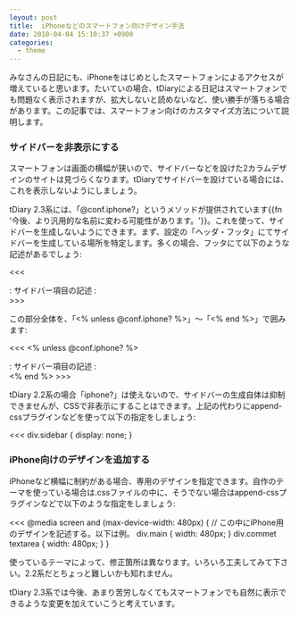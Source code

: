 ```yaml
---
leyout: post
title:  iPhoneなどのスマートフォン向けデザイン手法
date: 2010-04-04 15:10:37 +0900
categories:
  - theme
---
```

みなさんの日記にも、iPhoneをはじめとしたスマートフォンによるアクセスが増えていると思います。たいていの場合、tDiaryによる日記はスマートフォンでも問題なく表示されますが、拡大しないと読めないなど、使い勝手が落ちる場合があります。この記事では、スマートフォン向けのカスタマイズ方法について説明します。

### サイドバーを非表示にする
スマートフォンは画面の横幅が狭いので、サイドバーなどを設けた2カラムデザインのサイトは見づらくなります。tDiaryでサイドバーを設けている場合には、これを表示しないようにしましょう。

tDiary 2.3系には、「@conf.iphone?」というメソッドが提供されています{{fn '今後、より汎用的な名前に変わる可能性があります。'}}。これを使って、サイドバーを生成しないようにできます。まず、設定の「ヘッダ・フッタ」にてサイドバーを生成している場所を特定します。多くの場合、フッタにて以下のような記述があるでしょう:

<<<
<div class="sidebar">
   :
サイドバー項目の記述
   :
</div>
>>>

この部分全体を、「<% unless @conf.iphone? %>」～「<% end %>」で囲みます:

<<<
<% unless @conf.iphone? %>
<div class="sidebar">
   :
サイドバー項目の記述
   :
</div>
<% end %>
>>>

tDiary 2.2系の場合「iphone?」は使えないので、サイドバーの生成自体は抑制できませんが、CSSで非表示にすることはできます。上記の代わりにappend-cssプラグインなどを使って以下の指定をしましょう:

<<<
div.sidebar {
   display: none;
}
>>>

### iPhone向けのデザインを追加する
iPhoneなど横幅に制約がある場合、専用のデザインを指定できます。自作のテーマを使っている場合は.cssファイルの中に、そうでない場合はappend-cssプラグインなどで以下のような指定をしましょう:

<<<
@media screen and (max-device-width: 480px) {
   // この中にiPhone用のデザインを記述する。以下は例。
   div.main {
      width: 480px;
   }
   div.commet textarea {
      width: 480px;
   }
}
>>>

使っているテーマによって、修正箇所は異なります。いろいろ工夫してみて下さい。2.2系だとちょっと難しいかも知れません。

tDiary 2.3系では今後、あまり苦労しなくてもスマートフォンでも自然に表示できるような変更を加えていこうと考えています。

